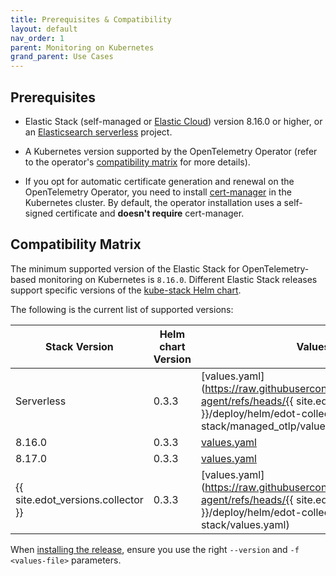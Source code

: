 ```yaml
---
title: Prerequisites & Compatibility
layout: default
nav_order: 1
parent: Monitoring on Kubernetes
grand_parent: Use Cases
---
```


## Prerequisites

- Elastic Stack (self-managed or [Elastic Cloud](https://www.elastic.co/cloud)) version 8.16.0 or higher, or an [Elasticsearch serverless](https://www.elastic.co/docs/current/serverless/elasticsearch/get-started) project.

- A Kubernetes version supported by the OpenTelemetry Operator (refer to the operator's [compatibility matrix](https://github.com/open-telemetry/opentelemetry-operator/blob/main/docs/compatibility.md#compatibility-matrix) for more details).

- If you opt for automatic certificate generation and renewal on the OpenTelemetry Operator, you need to install [cert-manager](https://cert-manager.io/docs/installation/) in the Kubernetes cluster. By default, the operator installation uses a self-signed certificate and **doesn't require** cert-manager.

## Compatibility Matrix

The minimum supported version of the Elastic Stack for OpenTelemetry-based monitoring on Kubernetes is `8.16.0`. Different Elastic Stack releases support specific versions of the [kube-stack Helm chart](https://github.com/open-telemetry/opentelemetry-helm-charts/tree/main/charts/opentelemetry-kube-stack).

The following is the current list of supported versions:

| Stack Version | Helm chart Version |    Values file     |
|---------------|--------------------|--------------------|
| Serverless    | 0.3.3              | [values.yaml](https://raw.githubusercontent.com/elastic/elastic-agent/refs/heads/{{ site.edot_versions.collector }}/deploy/helm/edot-collector/kube-stack/managed_otlp/values.yaml)  |
| 8.16.0        | 0.3.3              | [values.yaml](https://raw.githubusercontent.com/elastic/opentelemetry/refs/heads/8.16/resources/kubernetes/operator/helm/values.yaml)  |
| 8.17.0        | 0.3.3              | [values.yaml](https://raw.githubusercontent.com/elastic/elastic-agent/refs/heads/8.17/deploy/helm/edot-collector/kube-stack/values.yaml) |
| {{ site.edot_versions.collector }} | 0.3.3 | [values.yaml](https://raw.githubusercontent.com/elastic/elastic-agent/refs/heads/{{ site.edot_versions.collector }}/deploy/helm/edot-collector/kube-stack/values.yaml) |


When [installing the release](./deployment#manual-deployment-of-all-components), ensure you use the right `--version` and `-f <values-file>` parameters.